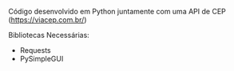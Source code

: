 Código desenvolvido em Python juntamente com uma API de CEP (https://viacep.com.br/)

Bibliotecas Necessárias:
- Requests
- PySimpleGUI
